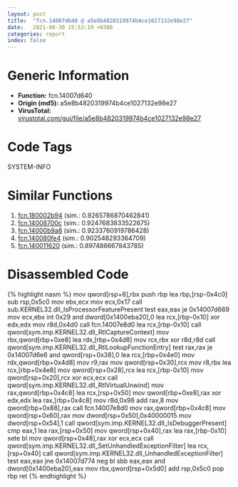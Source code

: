 ```yaml
---
layout: post
title:  "fcn.14007d640 @ a5e8b4820319974b4ce1027132e98e27"
date:   2021-08-30 15:52:19 +0300
categories: report
index: false
---
```


# Generic Information
- **Function:** fcn.14007d640
- **Origin (md5):** a5e8b4820319974b4ce1027132e98e27
- **VirusTotal:** [virustotal.com/gui/file/a5e8b4820319974b4ce1027132e98e27][virustotal_ref]

# Code Tags
<span class="tag" id="SYSTEM-INFO">SYSTEM-INFO</span>


# Similar Functions

1. [fcn.180002b94][similar_1_ref] (sim.: 0.9265786870462841)
2. [fcn.14008700c][similar_2_ref] (sim.: 0.9247683833522675)
3. [fcn.14000b9a8][similar_3_ref] (sim.: 0.9233760919786428)
4. [fcn.140080fe4][similar_4_ref] (sim.: 0.902548293364709)
5. [fcn.140011620][similar_5_ref] (sim.: 0.897486667843785)


# Disassembled Code

{% highlight nasm %}
mov qword[rsp+8],rbx
push rbp
lea rbp,[rsp-0x4c0]
sub rsp,0x5c0
mov ebx,ecx
mov ecx,0x17
call sub.KERNEL32.dll_IsProcessorFeaturePresent
test eax,eax
je 0x14007d669
mov ecx,ebx
int 0x29
and dword[0x1400eba20],0
lea rcx,[rbp-0x10]
xor edx,edx
mov r8d,0x4d0
call fcn.14007e8d0
lea rcx,[rbp-0x10]
call qword[sym.imp.KERNEL32.dll_RtlCaptureContext]
mov rbx,qword[rbp+0xe8]
lea rdx,[rbp+0x4d8]
mov rcx,rbx
xor r8d,r8d
call qword[sym.imp.KERNEL32.dll_RtlLookupFunctionEntry]
test rax,rax
je 0x14007d6e6
and qword[rsp+0x38],0
lea rcx,[rbp+0x4e0]
mov rdx,qword[rbp+0x4d8]
mov r9,rax
mov qword[rsp+0x30],rcx
mov r8,rbx
lea rcx,[rbp+0x4e8]
mov qword[rsp+0x28],rcx
lea rcx,[rbp-0x10]
mov qword[rsp+0x20],rcx
xor ecx,ecx
call qword[sym.imp.KERNEL32.dll_RtlVirtualUnwind]
mov rax,qword[rbp+0x4c8]
lea rcx,[rsp+0x50]
mov qword[rbp+0xe8],rax
xor edx,edx
lea rax,[rbp+0x4c8]
mov r8d,0x98
add rax,8
mov qword[rbp+0x88],rax
call fcn.14007e8d0
mov rax,qword[rbp+0x4c8]
mov qword[rsp+0x60],rax
mov dword[rsp+0x50],0x40000015
mov dword[rsp+0x54],1
call qword[sym.imp.KERNEL32.dll_IsDebuggerPresent]
cmp eax,1
lea rax,[rsp+0x50]
mov qword[rsp+0x40],rax
lea rax,[rbp-0x10]
sete bl
mov qword[rsp+0x48],rax
xor ecx,ecx
call qword[sym.imp.KERNEL32.dll_SetUnhandledExceptionFilter]
lea rcx,[rsp+0x40]
call qword[sym.imp.KERNEL32.dll_UnhandledExceptionFilter]
test eax,eax
jne 0x14007d774
neg bl
sbb eax,eax
and dword[0x1400eba20],eax
mov rbx,qword[rsp+0x5d0]
add rsp,0x5c0
pop rbp
ret 
{% endhighlight %}


[similar_1_ref]: /report/fcn.180002b94@95b11aa29c5413da377b38c96cf34403
[similar_2_ref]: /report/fcn.14008700c@aa94a542c4d350c292b6898de288bcf0
[similar_3_ref]: /report/fcn.14000b9a8@72082bb1b08918279d6780845b69f5ff
[similar_4_ref]: /report/fcn.140080fe4@a5e8b4820319974b4ce1027132e98e27
[similar_5_ref]: /report/fcn.140011620@72082bb1b08918279d6780845b69f5ff
[virustotal_ref]: https://www.virustotal.com/gui/file/a5e8b4820319974b4ce1027132e98e27